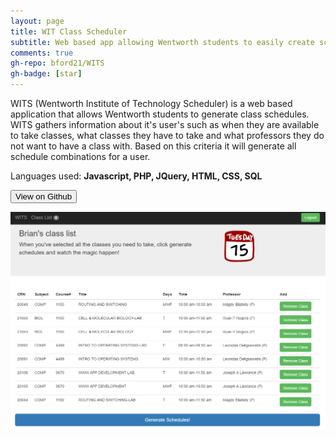 ```yaml
---
layout: page
title: WIT Class Scheduler
subtitle: Web based app allowing Wentworth students to easily create schedules
comments: true
gh-repo: bford21/WITS
gh-badge: [star]
---
```


WITS (Wentworth Institute of Technology Scheduler) is a web based application that allows Wentworth students to generate class schedules. WITS gathers information about it's user's
such as when they are available to take classes, what classes they have to take and what professors they do not want to have a class with.
Based on this criteria it will generate all schedule combinations for a user.

Languages used: **Javascript, PHP, JQuery, HTML, CSS, SQL**

<input  align type="button" class="btn btn-primary" value="View on Github" onclick="location.href = 'https://github.com/bford21/WITS';">

![WITS Screenshot](img/wits.png) 